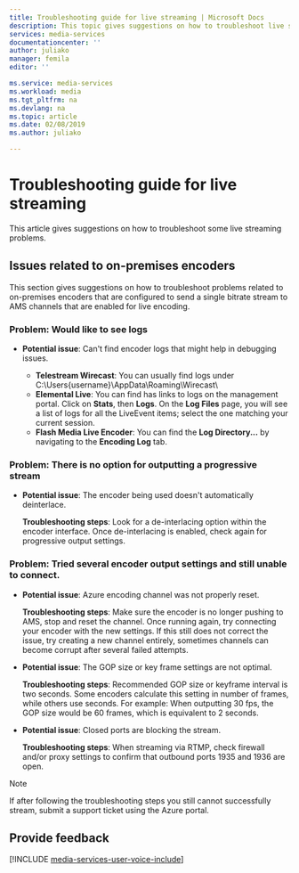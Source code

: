 ```yaml
---
title: Troubleshooting guide for live streaming | Microsoft Docs
description: This topic gives suggestions on how to troubleshoot live streaming problems.
services: media-services
documentationcenter: ''
author: juliako
manager: femila
editor: ''

ms.service: media-services
ms.workload: media
ms.tgt_pltfrm: na
ms.devlang: na
ms.topic: article
ms.date: 02/08/2019
ms.author: juliako

---
```

# Troubleshooting guide for live streaming  

This article gives suggestions on how to troubleshoot some live streaming problems.

## Issues related to on-premises encoders
This section gives suggestions on how to troubleshoot problems related to on-premises encoders that are configured to send a single bitrate stream to AMS channels that are enabled for live encoding.

### Problem: Would like to see logs
* **Potential issue**: Can't find encoder logs that might help in debugging issues.
  
  * **Telestream Wirecast**: You can usually find logs under C:\Users\{username}\AppData\Roaming\Wirecast\ 
  * **Elemental Live**: You can find has links to logs on the management portal. Click on **Stats**, then **Logs**. On the **Log Files** page, you will see a list of logs for all the LiveEvent items; select the one matching your current session. 
  * **Flash Media Live Encoder**: You can find the **Log Directory...** by navigating to the **Encoding Log** tab.

### Problem: There is no option for outputting a progressive stream
* **Potential issue**: The encoder being used doesn't automatically deinterlace. 
  
    **Troubleshooting steps**: Look for a de-interlacing option within the encoder interface. Once de-interlacing is enabled, check again for progressive output settings. 

### Problem: Tried several encoder output settings and still unable to connect.
* **Potential issue**: Azure encoding channel was not properly reset. 
  
    **Troubleshooting steps**: Make sure the encoder is no longer pushing to AMS, stop and reset the channel. Once running again, try connecting your encoder with the new settings. If this still does not correct the issue, try creating a new channel entirely, sometimes channels can become corrupt after several failed attempts.  
* **Potential issue**: The GOP size or key frame settings are not optimal. 
  
    **Troubleshooting steps**: Recommended GOP size or keyframe interval is two seconds. Some encoders calculate this setting in number of frames, while others use seconds. For example: When outputting 30 fps, the GOP size would be 60 frames, which is equivalent to 2 seconds.  
* **Potential issue**: Closed ports are blocking the stream. 
  
    **Troubleshooting steps**: When streaming via RTMP, check firewall and/or proxy settings to confirm that outbound ports 1935 and 1936 are open. 

> [!NOTE]
> If after following the troubleshooting steps you still cannot successfully stream, submit a support ticket using the Azure portal.
> 
> 

## Provide feedback
[!INCLUDE [media-services-user-voice-include](../../../includes/media-services-user-voice-include.md)]

